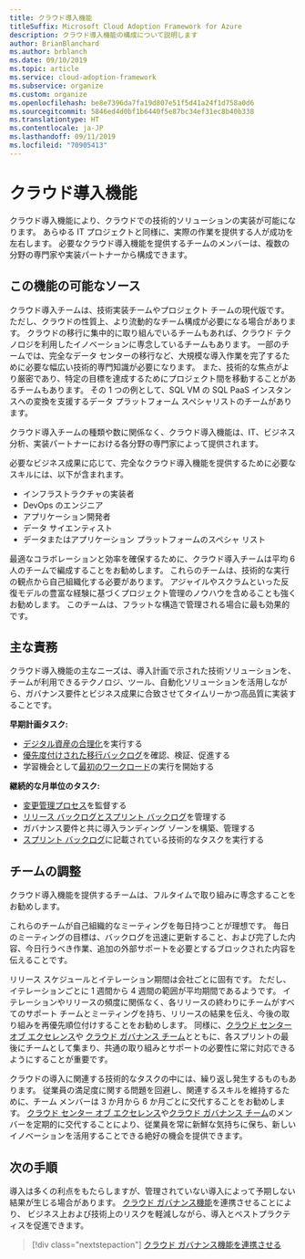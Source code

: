 ```yaml
---
title: クラウド導入機能
titleSuffix: Microsoft Cloud Adoption Framework for Azure
description: クラウド導入機能の構成について説明します
author: BrianBlanchard
ms.author: brblanch
ms.date: 09/10/2019
ms.topic: article
ms.service: cloud-adoption-framework
ms.subservice: organize
ms.custom: organize
ms.openlocfilehash: be8e7396da7fa19d807e51f5d41a24f1d758a0d6
ms.sourcegitcommit: 5846ed4d0bf1b6440f5e87bc34ef31ec8b40b338
ms.translationtype: HT
ms.contentlocale: ja-JP
ms.lasthandoff: 09/11/2019
ms.locfileid: "70905413"
---
```

# <a name="cloud-adoption-capabilities"></a>クラウド導入機能

クラウド導入機能により、クラウドでの技術的ソリューションの実装が可能になります。 あらゆる IT プロジェクトと同様に、実際の作業を提供する人が成功を左右します。 必要なクラウド導入機能を提供するチームのメンバーは、複数の分野の専門家や実装パートナーから構成できます。

## <a name="possible-sources-for-this-capability"></a>この機能の可能なソース

クラウド導入チームは、技術実装チームやプロジェクト チームの現代版です。 ただし、クラウドの性質上、より流動的なチーム構成が必要になる場合があります。 クラウドの移行に集中的に取り組んでいるチームもあれば、クラウド テクノロジを利用したイノベーションに専念しているチームもあります。 一部のチームでは、完全なデータ センターの移行など、大規模な導入作業を完了するために必要な幅広い技術的専門知識が必要になります。 また、技術的な焦点がより厳密であり、特定の目標を達成するためにプロジェクト間を移動することがあるチームもあります。 その 1 つの例として、SQL VM の SQL PaaS インスタンスへの変換を支援するデータ プラットフォーム スペシャリストのチームがあります。

クラウド導入チームの種類や数に関係なく、クラウド導入機能は、IT、ビジネス分析、実装パートナーにおける各分野の専門家によって提供されます。

必要なビジネス成果に応じて、完全なクラウド導入機能を提供するために必要なスキルには、以下が含まれます。

- インフラストラクチャの実装者
- DevOps のエンジニア
- アプリケーション開発者
- データ サイエンティスト
- データまたはアプリケーション プラットフォームのスペシャ リスト

最適なコラボレーションと効率を確保するために、クラウド導入チームは平均 6 人のチームで編成することをお勧めします。 これらのチームは、技術的な実行の観点から自己組織化する必要があります。 アジャイルやスクラムといった反復モデルの豊富な経験に基づくプロジェクト管理のノウハウを含めることも強くお勧めします。 このチームは、フラットな構造で管理される場合に最も効果的です。

## <a name="key-responsibilities"></a>主な責務

クラウド導入機能の主なニーズは、導入計画で示された技術ソリューションを、チームが利用できるテクノロジ、ツール、自動化ソリューションを活用しながら、ガバナンス要件とビジネス成果に合致させてタイムリーかつ高品質に実装することです。

**早期計画タスク:**

- [デジタル資産の合理化](../digital-estate/overview.md)を実行する
- [優先度付けされた移行バックログ](../migrate/migration-considerations/assess/release-iteration-backlog.md)を確認、検証、促進する
- 学習機会として[最初のワークロード](../digital-estate/rationalize.md#select-the-first-workload)の実行を開始する

**継続的な月単位のタスク:**

- [変更管理プロセス](../migrate/migration-considerations/prerequisites/technical-complexity.md)を監督する
- [リリース バックログとスプリント バックログ](../migrate/migration-considerations/assess/release-iteration-backlog.md)を管理する
- ガバナンス要件と共に導入ランディング ゾーンを構築、管理する
- [スプリント バックログ](../migrate/migration-considerations/assess/release-iteration-backlog.md)に記載されている技術的なタスクを実行する

## <a name="team-cadence"></a>チームの調整

クラウド導入機能を提供するチームは、フルタイムで取り組みに専念することをお勧めします。

これらのチームが自己組織的なミーティングを毎日持つことが理想です。 毎日のミーティングの目標は、バックログを迅速に更新すること、および完了した内容、今日行うべき作業、追加の外部サポートを必要とするブロックされた内容を伝えることです。

リリース スケジュールとイテレーション期間は会社ごとに固有です。 ただし、イテレーションごとに 1 週間から 4 週間の範囲が平均期間であるようです。 イテレーションやリリースの頻度に関係なく、各リリースの終わりにチームがすべてのサポート チームとミーティングを持ち、リリースの結果を伝え、今後の取り組みを再優先順位付けすることをお勧めします。 同様に、[クラウド センター オブ エクセレンス](./cloud-center-excellence.md)や [クラウド ガバナンス チーム](./cloud-governance.md)とともに、各スプリントの最後にチームとして集まり、共通の取り組みとサポートの必要性に常に対応できるようにすることが重要です。

クラウドの導入に関連する技術的なタスクの中には、繰り返し発生するものもあります。 従業員の満足度に関する問題を回避し、関連するスキルを維持するために、チーム メンバーは 3 か月から 6 か月ごとに交代することをお勧めします。 [クラウド センター オブ エクセレンス](./cloud-center-excellence.md)や[クラウド ガバナンス チーム](./cloud-governance.md)のメンバーを定期的に交代することにより、従業員を常に新鮮な気持ちに保ち、新しいイノベーションを活用することできる絶好の機会を提供できます。

## <a name="next-steps"></a>次の手順

導入は多くの利点をもたらしますが、管理されていない導入によって予期しない結果が生じる場合があります。 [クラウド ガバナンス機能](./cloud-governance.md)を連携させることにより、 ビジネス上および技術上のリスクを軽減しながら、導入とベストプラクティスを促進できます。

> [!div class="nextstepaction"]
> [クラウド ガバナンス機能を連携させる](./cloud-governance.md)
